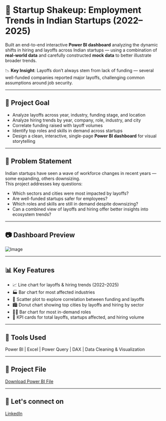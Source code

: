 # 🚀 Startup Shakeup: Employment Trends in Indian Startups (2022–2025)

Built an end-to-end interactive **Power BI dashboard** analyzing the dynamic shifts in hiring and layoffs across Indian startups — using a combination of **real-world data** and carefully constructed **mock data** to better illustrate broader trends.

📉 **Key Insight**: Layoffs don’t always stem from lack of funding — several well-funded companies reported major layoffs, challenging common assumptions around job security.

---

## 🎯 Project Goal

- Analyze layoffs across year, industry, funding stage, and location  
- Analyze hiring trends by year, company, role, industry, and city  
- Correlate funding raised with layoff volumes  
- Identify top roles and skills in demand across startups  
- Design a clean, interactive, single-page **Power BI dashboard** for visual storytelling

---

## 🧩 Problem Statement

Indian startups have seen a wave of workforce changes in recent years — some expanding, others downsizing.  
This project addresses key questions:

- Which sectors and cities were most impacted by layoffs?  
- Are well-funded startups safer for employees?  
- Which roles and skills are still in demand despite downsizing?  
- Can a combined view of layoffs and hiring offer better insights into ecosystem trends?

---

## 📷 Dashboard Preview

![Image]()

---

## 📊 Key Features

- 📈 Line chart for layoffs & hiring trends (2022–2025)  
- 🏭 Bar chart for most affected industries  
- 💸 Scatter plot to explore correlation between funding and layoffs  
- 🏙️ Donut chart showing top cities by layoffs and hiring by sector  
- 👨‍💼 Bar chart for most in-demand roles  
- 📌 KPI cards for total layoffs, startups affected, and hiring volume

---

## 💼 Tools Used

Power BI | Excel | Power Query | DAX | Data Cleaning & Visualization

---

## 📂 Project File

[Download Power BI File](https://github.com/sandeeptibarewal/Startup-Layoffs-and-Hiring-Analysis/raw/main/PROJECT%202.pbix)

---

## 💼 Let's connect on

[LinkedIn](https://www.linkedin.com/in/sandeeptibarewal/)
